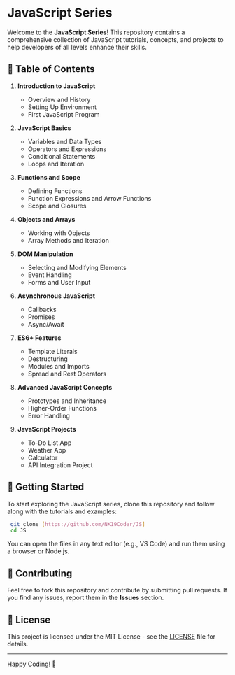 # JavaScript Series

Welcome to the **JavaScript Series**! This repository contains a comprehensive collection of JavaScript tutorials, concepts, and projects to help developers of all levels enhance their skills.

## 📌 Table of Contents

1. **Introduction to JavaScript**  
   - Overview and History  
   - Setting Up Environment  
   - First JavaScript Program  

2. **JavaScript Basics**  
   - Variables and Data Types  
   - Operators and Expressions  
   - Conditional Statements  
   - Loops and Iteration  

3. **Functions and Scope**  
   - Defining Functions  
   - Function Expressions and Arrow Functions  
   - Scope and Closures  

4. **Objects and Arrays**  
   - Working with Objects  
   - Array Methods and Iteration  

5. **DOM Manipulation**  
   - Selecting and Modifying Elements  
   - Event Handling  
   - Forms and User Input  

6. **Asynchronous JavaScript**  
   - Callbacks  
   - Promises  
   - Async/Await  

7. **ES6+ Features**  
   - Template Literals  
   - Destructuring  
   - Modules and Imports  
   - Spread and Rest Operators  

8. **Advanced JavaScript Concepts**  
   - Prototypes and Inheritance  
   - Higher-Order Functions  
   - Error Handling  

9. **JavaScript Projects**  
   - To-Do List App  
   - Weather App  
   - Calculator  
   - API Integration Project  

## 🚀 Getting Started

To start exploring the JavaScript series, clone this repository and follow along with the tutorials and examples:

```sh
 git clone [https://github.com/NK19Coder/JS]
 cd JS
```

You can open the files in any text editor (e.g., VS Code) and run them using a browser or Node.js.

## 🤝 Contributing

Feel free to fork this repository and contribute by submitting pull requests. If you find any issues, report them in the **Issues** section.

## 📜 License

This project is licensed under the MIT License - see the [LICENSE](LICENSE) file for details.

---

Happy Coding! 🚀

